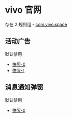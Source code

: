 # vivo 官网

存在 2 规则组 - [com.vivo.space](/src/apps/com.vivo.space.ts)

## 活动广告

默认禁用

- [快照-0](https://i.gkd.li/import/13218155)
- [快照-1](https://i.gkd.li/import/13292907)

## 消息通知弹窗

默认禁用

- [快照-0](https://i.gkd.li/import/13771581)
